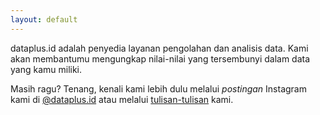 ```yaml
---
layout: default
---
```


<div class="lead pretty-links">
dataplus.id adalah penyedia layanan pengolahan dan analisis data. Kami akan membantumu mengungkap nilai-nilai yang tersembunyi dalam data yang kamu miliki. 
  
Masih ragu? Tenang, kenali kami lebih dulu melalui _postingan_ Instagram kami di [@dataplus.id](https://instagram.com/dataplus.id) atau melalui [tulisan-tulisan](https://dataplus.id/articles/) kami.
</div>
